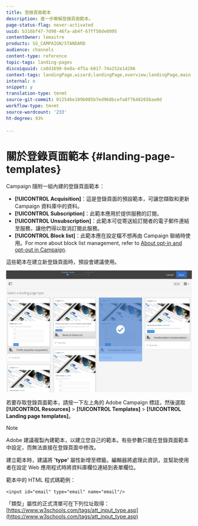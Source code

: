 ```yaml
---
title: 登錄頁面範本
description: 進一步瞭解登錄頁面範本。
page-status-flag: never-activated
uuid: b316bf47-7d98-46fa-ab4f-67ff50de8095
contentOwner: lemaitre
products: SG_CAMPAIGN/STANDARD
audience: channels
content-type: reference
topic-tags: landing-pages
discoiquuid: ca8d1698-6e8a-4f5a-b017-74a152e14286
context-tags: landingPage,wizard;landingPage,overview;landingPage,main
internal: n
snippet: y
translation-type: tm+mt
source-git-commit: 012546e109b085b7ed968bcefa8f76482656ae0d
workflow-type: tm+mt
source-wordcount: '233'
ht-degree: 93%

---
```



# 關於登錄頁面範本 {#landing-page-templates}

Campaign 隨附一組內建的登錄頁面範本：

* **[!UICONTROL Acquisition]**：這是登錄頁面的預設範本，可讓您擷取和更新 Campaign 資料庫中的資料。
* **[!UICONTROL Subscription]**：此範本應用於提供服務的訂閱。
* **[!UICONTROL Unsubscription]**：此範本可從寄送給訂閱者的電子郵件連結至服務，讓他們得以取消訂閱此服務。
* **[!UICONTROL Block list]**：此範本應在設定檔不想再由 Campaign 聯絡時使用。For more about block list management, refer to [About opt-in and opt-out in Campaign](../../audiences/using/about-opt-in-and-opt-out-in-campaign.md).

這些範本在建立新登錄頁面時，預設會建議使用。

![](assets/lp_creation_1.png)

若要存取登錄頁面範本，請按一下左上角的 Adobe Campaign 標誌，然後選取 **[!UICONTROL Resources]** > **[!UICONTROL Templates]** > **[!UICONTROL Landing page templates]**。

>[!NOTE]
>
>Adobe 建議複製內建範本，以建立您自己的範本。有些參數只能在登錄頁面範本中設定，而無法直接在登錄頁面中修改。

建立範本時，建議將 **&#39;type&#39;** 屬性新增至標籤。編輯器將處理此資訊，並幫助使用者在設定 Web 應用程式時將資料庫欄位連結到表單欄位。

範本中的 HTML 程式碼範例：

```
<input id="email" type="email" name="email"/>
```

「類型」屬性的正式清單可在下列位址取得：[https://www.w3schools.com/tags/att_input_type.asp](https://www.w3schools.com/tags/att_input_type.asp)